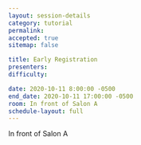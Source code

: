 ```yaml
---
layout: session-details
category: tutorial
permalink:
accepted: true
sitemap: false

title: Early Registration
presenters:
difficulty:

date: 2020-10-11 8:00:00 -0500
end_date: 2020-10-11 17:00:00 -0500
room: In front of Salon A
schedule-layout: full
---
```

In front of Salon A
